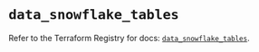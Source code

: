 # `data_snowflake_tables`

Refer to the Terraform Registry for docs: [`data_snowflake_tables`](https://registry.terraform.io/providers/snowflakedb/snowflake/2.5.0/docs/data-sources/tables).
